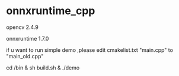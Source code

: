 # onnxruntime_cpp

opencv 2.4.9

onnxruntime 1.7.0

if u want to run simple demo ,please edit cmakelist.txt "main.cpp" to "main_old.cpp"

cd /bin & sh build.sh & ./demo
